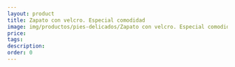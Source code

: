 ```yaml
---
layout: product
title: Zapato con velcro. Especial comodidad
image: img/productos/pies-delicados/Zapato con velcro. Especial comodidad.webp
price: 
tags: 
description: 
order: 0
---
```

